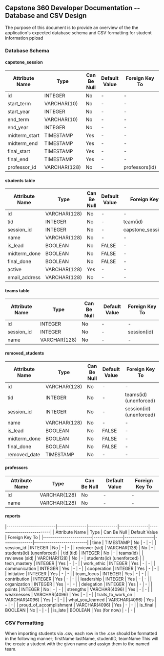 
## Capstone 360 Developer Documentation -- Database and CSV Design

The purpose of this document is to provide an overview of the the application's expected database schema and CSV formatting for student information ppload


### Database Schema

#### capstone_session
| Attribute Name   | Type         | Can Be Null | Default Value | Foreign Key To |
|------------------|--------------|-------------|---------------|----------------|
| id               | INTEGER      | No          | -             | -              |
| start_term       | VARCHAR(10)  | No          | -             | -              |
| start_year       | INTEGER      | No          | -             | -              |
| end_term         | VARCHAR(10)  | No          | -             | -              |
| end_year         | INTEGER      | No          | -             | -              |
| midterm_start    | TIMESTAMP    | Yes         | -             | -              |
| midterm_end      | TIMESTAMP    | Yes         | -             | -              |
| final_start      | TIMESTAMP    | Yes         | -             | -              |
| final_end        | TIMESTAMP    | Yes         | -             | -              |
| professor_id     | VARCHAR(128) | No          | -             | professors(id) |

#### students table
| Attribute Name | Type         | Can Be Null | Default Value | Foreign Key To       |
|----------------|--------------|-------------|---------------|----------------------|
| id             | VARCHAR(128) | No          | -             | -                    |
| tid            | INTEGER      | No          | -             | team(id)             |
| session_id     | INTEGER      | No          | -             | capstone_session(id) |
| name           | VARCHAR(128) | No          | -             | -                    |
| is_lead        | BOOLEAN      | No          | FALSE         | -                    |
| midterm_done   | BOOLEAN      | No          | FALSE         | -                    |
| final_done     | BOOLEAN      | No          | FALSE         | -                    |
| active         | VARCHAR(128) | Yes         | -             | -                    |
| email_address  | VARCHAR(128) | No          | -             | -                    |

#### teams table
| Attribute Name | Type         | Can Be Null | Default Value | Foreign Key To |
|----------------|--------------|-------------|---------------|----------------|
| id             | INTEGER      | No          | -             | -              |
| session_id     | INTEGER      | No          | -             | session(id)    |
| name           | VARCHAR(128) | No          | -             | -              |

#### removed_students
| Attribute Name   | Type         | Can Be Null | Default Value | Foreign Key To           |
|------------------|--------------|-------------|---------------|--------------------------|
| id               | VARCHAR(128) | No          | -             | -                        |
| tid              | INTEGER      | No          | -             | teams(id) (unenforced)   |
| session_id       | INTEGER      | No          | -             | session(id) (unenforced) |
| name             | VARCHAR(128) | No          | -             | -                        |
| is_lead          | BOOLEAN      | No          | FALSE         | -                        |
| midterm_done     | BOOLEAN      | No          | FALSE         | -                        |
| final_done       | BOOLEAN      | No          | FALSE         | -                        |
| removed_date     | TIMESTAMP    | No          | -             | -                        |

#### professors
| Attribute Name | Type         | Can Be Null | Default Value | Foreign Key To |
|----------------|--------------|-------------|---------------|----------------|
| id             | VARCHAR(128) | No          | -             | -              |
| name           | VARCHAR(128) | No          | -             | -              |

#### reports
|-------------------------|---------------|---------------|---------------|---------------------------|
| Attribute Name          | Type          | Can Be Null   | Default Value | Foreign Key To            |
|-------------------------|---------------|---------------|---------------|---------------------------|
| time                    | TIMESTAMP     | No            | -             | -                         |
| session_id              | INTEGER       | No            | -             | -                         |
| reviewer (sid)          | VARCHAR(128)  | No            | -             | students(id) (unenforced) |
| tid (tid)               | INTEGER       | No            | -             | teams(id)                 |
| reviewee (sid)          | VARCHAR(128)  | No            | -             | students(id) (unenforced) |
| tech_mastery            | INTEGER       | Yes           | -             | -                         |
| work_ethic              | INTEGER       | Yes           | -             | -                         |
| communication           | INTEGER       | Yes           | -             | -                         |
| cooperation             | INTEGER       | Yes           | -             | -                         |
| initiative              | INTEGER       | Yes           | -             | -                         |
| team_focus              | INTEGER       | Yes           | -             | -                         |
| contribution            | INTEGER       | Yes           | -             | -                         |
| leadership              | INTEGER       | Yes           | -             | -                         |
| organization            | INTEGER       | Yes           | -             | -                         |
| delegation              | INTEGER       | Yes           | -             | -                         |
| points                  | INTEGER       | No            | -             | -                         |
| strengths               | VARCHAR(4096) | Yes           | -             | -                         |
| weaknesses              | VARCHAR(4096) | Yes           | -             | -                         |
| traits_to_work_on       | VARCHAR(4096) | Yes           | -             | -                         |
| what_you_learned        | VARCHAR(4096) | Yes           | -             | -                         |
| proud_of_accomplishment | VARCHAR(4096) | Yes           | -             | -                         |
| is_final                | BOOLEAN       | No            | -             | -                         |
| is_late                 | BOOLEAN       | Yes (for now) | -             | -                         |

### CSV Formatting
When importing students via .csv, each row in the .csv should be formatted in the following manner;
firstName lastName, studentID, teamName
This will the create a student with the given name and assign them to the named team.

